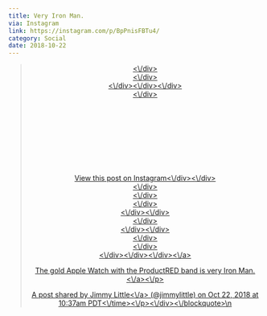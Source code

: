 ```yaml
---
title: Very Iron Man.
via: Instagram
link: https://instagram.com/p/BpPnisFBTu4/
category: Social
date: 2018-10-22
---
```


<center><blockquote class=\"instagram-media\" data-instgrm-captioned data-instgrm-permalink=\"https:\/\/www.instagram.com\/p\/BpPnisFBTu4\/?utm_source=ig_embed&amp;utm_medium=loading\" data-instgrm-version=\"12\" style=\" background:#FFF; border:0; border-radius:3px; box-shadow:0 0 1px 0 rgba(0,0,0,0.5),0 1px 10px 0 rgba(0,0,0,0.15); margin: 1px; max-width:658px; min-width:326px; padding:0; width:99.375%; width:-webkit-calc(100% - 2px); width:calc(100% - 2px);\"><div style=\"padding:16px;\"> <a href=\"https:\/\/www.instagram.com\/p\/BpPnisFBTu4\/?utm_source=ig_embed&amp;utm_medium=loading\" style=\" background:#FFFFFF; line-height:0; padding:0 0; text-align:center; text-decoration:none; width:100%;\" target=\"_blank\"> <div style=\" display: flex; flex-direction: row; align-items: center;\"> <div style=\"background-color: #F4F4F4; border-radius: 50%; flex-grow: 0; height: 40px; margin-right: 14px; width: 40px;\"><\/div> <div style=\"display: flex; flex-direction: column; flex-grow: 1; justify-content: center;\"> <div style=\" background-color: #F4F4F4; border-radius: 4px; flex-grow: 0; height: 14px; margin-bottom: 6px; width: 100px;\"><\/div> <div style=\" background-color: #F4F4F4; border-radius: 4px; flex-grow: 0; height: 14px; width: 60px;\"><\/div><\/div><\/div><div style=\"padding: 19% 0;\"><\/div><div style=\"display:block; height:50px; margin:0 auto 12px; width:50px;\"><svg width=\"50px\" height=\"50px\" viewBox=\"0 0 60 60\" version=\"1.1\" xmlns=\"https:\/\/www.w3.org\/2000\/svg\" xmlns:xlink=\"https:\/\/www.w3.org\/1999\/xlink\"><g stroke=\"none\" stroke-width=\"1\" fill=\"none\" fill-rule=\"evenodd\"><g transform=\"translate(-511.000000, -20.000000)\" fill=\"#000000\"><g><path d=\"M556.869,30.41 C554.814,30.41 553.148,32.076 553.148,34.131 C553.148,36.186 554.814,37.852 556.869,37.852 C558.924,37.852 560.59,36.186 560.59,34.131 C560.59,32.076 558.924,30.41 556.869,30.41 M541,60.657 C535.114,60.657 530.342,55.887 530.342,50 C530.342,44.114 535.114,39.342 541,39.342 C546.887,39.342 551.658,44.114 551.658,50 C551.658,55.887 546.887,60.657 541,60.657 M541,33.886 C532.1,33.886 524.886,41.1 524.886,50 C524.886,58.899 532.1,66.113 541,66.113 C549.9,66.113 557.115,58.899 557.115,50 C557.115,41.1 549.9,33.886 541,33.886 M565.378,62.101 C565.244,65.022 564.756,66.606 564.346,67.663 C563.803,69.06 563.154,70.057 562.106,71.106 C561.058,72.155 560.06,72.803 558.662,73.347 C557.607,73.757 556.021,74.244 553.102,74.378 C549.944,74.521 548.997,74.552 541,74.552 C533.003,74.552 532.056,74.521 528.898,74.378 C525.979,74.244 524.393,73.757 523.338,73.347 C521.94,72.803 520.942,72.155 519.894,71.106 C518.846,70.057 518.197,69.06 517.654,67.663 C517.244,66.606 516.755,65.022 516.623,62.101 C516.479,58.943 516.448,57.996 516.448,50 C516.448,42.003 516.479,41.056 516.623,37.899 C516.755,34.978 517.244,33.391 517.654,32.338 C518.197,30.938 518.846,29.942 519.894,28.894 C520.942,27.846 521.94,27.196 523.338,26.654 C524.393,26.244 525.979,25.756 528.898,25.623 C532.057,25.479 533.004,25.448 541,25.448 C548.997,25.448 549.943,25.479 553.102,25.623 C556.021,25.756 557.607,26.244 558.662,26.654 C560.06,27.196 561.058,27.846 562.106,28.894 C563.154,29.942 563.803,30.938 564.346,32.338 C564.756,33.391 565.244,34.978 565.378,37.899 C565.522,41.056 565.552,42.003 565.552,50 C565.552,57.996 565.522,58.943 565.378,62.101 M570.82,37.631 C570.674,34.438 570.167,32.258 569.425,30.349 C568.659,28.377 567.633,26.702 565.965,25.035 C564.297,23.368 562.623,22.342 560.652,21.575 C558.743,20.834 556.562,20.326 553.369,20.18 C550.169,20.033 549.148,20 541,20 C532.853,20 531.831,20.033 528.631,20.18 C525.438,20.326 523.257,20.834 521.349,21.575 C519.376,22.342 517.703,23.368 516.035,25.035 C514.368,26.702 513.342,28.377 512.574,30.349 C511.834,32.258 511.326,34.438 511.181,37.631 C511.035,40.831 511,41.851 511,50 C511,58.147 511.035,59.17 511.181,62.369 C511.326,65.562 511.834,67.743 512.574,69.651 C513.342,71.625 514.368,73.296 516.035,74.965 C517.703,76.634 519.376,77.658 521.349,78.425 C523.257,79.167 525.438,79.673 528.631,79.82 C531.831,79.965 532.853,80.001 541,80.001 C549.148,80.001 550.169,79.965 553.369,79.82 C556.562,79.673 558.743,79.167 560.652,78.425 C562.623,77.658 564.297,76.634 565.965,74.965 C567.633,73.296 568.659,71.625 569.425,69.651 C570.167,67.743 570.674,65.562 570.82,62.369 C570.966,59.17 571,58.147 571,50 C571,41.851 570.966,40.831 570.82,37.631\"><\/path><\/g><\/g><\/g><\/svg><\/div><div style=\"padding-top: 8px;\"> <div style=\" color:#3897f0; font-family:Arial,sans-serif; font-size:14px; font-style:normal; font-weight:550; line-height:18px;\"> View this post on Instagram<\/div><\/div><div style=\"padding: 12.5% 0;\"><\/div> <div style=\"display: flex; flex-direction: row; margin-bottom: 14px; align-items: center;\"><div> <div style=\"background-color: #F4F4F4; border-radius: 50%; height: 12.5px; width: 12.5px; transform: translateX(0px) translateY(7px);\"><\/div> <div style=\"background-color: #F4F4F4; height: 12.5px; transform: rotate(-45deg) translateX(3px) translateY(1px); width: 12.5px; flex-grow: 0; margin-right: 14px; margin-left: 2px;\"><\/div> <div style=\"background-color: #F4F4F4; border-radius: 50%; height: 12.5px; width: 12.5px; transform: translateX(9px) translateY(-18px);\"><\/div><\/div><div style=\"margin-left: 8px;\"> <div style=\" background-color: #F4F4F4; border-radius: 50%; flex-grow: 0; height: 20px; width: 20px;\"><\/div> <div style=\" width: 0; height: 0; border-top: 2px solid transparent; border-left: 6px solid #f4f4f4; border-bottom: 2px solid transparent; transform: translateX(16px) translateY(-4px) rotate(30deg)\"><\/div><\/div><div style=\"margin-left: auto;\"> <div style=\" width: 0px; border-top: 8px solid #F4F4F4; border-right: 8px solid transparent; transform: translateY(16px);\"><\/div> <div style=\" background-color: #F4F4F4; flex-grow: 0; height: 12px; width: 16px; transform: translateY(-4px);\"><\/div> <div style=\" width: 0; height: 0; border-top: 8px solid #F4F4F4; border-left: 8px solid transparent; transform: translateY(-4px) translateX(8px);\"><\/div><\/div><\/div><\/a> <p style=\" margin:8px 0 0 0; padding:0 4px;\"> <a href=\"https:\/\/www.instagram.com\/p\/BpPnisFBTu4\/?utm_source=ig_embed&amp;utm_medium=loading\" style=\" color:#000; font-family:Arial,sans-serif; font-size:14px; font-style:normal; font-weight:normal; line-height:17px; text-decoration:none; word-wrap:break-word;\" target=\"_blank\">The gold Apple Watch with the ProductRED band is very Iron Man.<\/a><\/p> <p style=\" color:#c9c8cd; font-family:Arial,sans-serif; font-size:14px; line-height:17px; margin-bottom:0; margin-top:8px; overflow:hidden; padding:8px 0 7px; text-align:center; text-overflow:ellipsis; white-space:nowrap;\">A post shared by <a href=\"https:\/\/www.instagram.com\/jimmylittle\/?utm_source=ig_embed&amp;utm_medium=loading\" style=\" color:#c9c8cd; font-family:Arial,sans-serif; font-size:14px; font-style:normal; font-weight:normal; line-height:17px;\" target=\"_blank\"> Jimmy Little<\/a> (@jimmylittle) on <time style=\" font-family:Arial,sans-serif; font-size:14px; line-height:17px;\" datetime=\"2018-10-22T17:37:32+00:00\">Oct 22, 2018 at 10:37am PDT<\/time><\/p><\/div><\/blockquote>\n<script async src=\"\/\/www.instagram.com\/embed.js\"><\/script>"}</center>